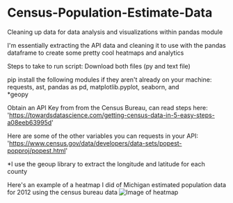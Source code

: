 # Census-Population-Estimate-Data
Cleaning up data for data analysis and visualizations within pandas module

I'm essentially extracting the API data and cleaning it to use with the pandas dataframe to create some pretty cool heatmaps and analytics

Steps to take to run script:
Download both files (py and text file)

pip install the following modules if they aren't already on your machine:
 requests,
 ast,
 pandas as pd,
 matplotlib.pyplot,
 seaborn, and  
 *geopy
 
Obtain an API Key from from the Census Bureau, can read steps here: 'https://towardsdatascience.com/getting-census-data-in-5-easy-steps-a08eeb63995d'

Here are some of the other variables you can requests in your API: 'https://www.census.gov/data/developers/data-sets/popest-popproj/popest.html'

*I use the geoup library to extract the longitude and latitude for each county 

Here's an example of a heatmap I did of Michigan estimated population data for 2012 using the census bureau data
![Image of heatmap](https://github.com/chrishawnm/Census-Population-Estimate-Data-API/blob/master/Estimated%20Population.JPG)
